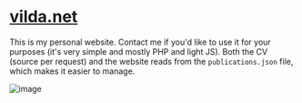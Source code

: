 # [vilda.net](https://vilda.net)

This is my personal website. Contact me if you'd like to use it for your purposes (it's very simple and mostly PHP and light JS).
Both the CV (source per request) and the website reads from the `publications.json` file, which makes it easier to manage.

![image](https://github.com/zouharvi/vilda.net/assets/7661193/c5f72063-ff67-436a-acb6-ebd35daeca0c)
